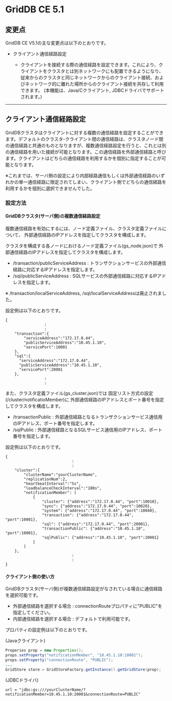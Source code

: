 # GridDB CE 5.1

## 変更点

GridDB CE V5.1の主な変更点は以下のとおりです。

- クライアント通信経路設定

    - クライアントを接続する際の通信経路を設定できます。これにより、クライアントをクラスタとは別ネットワークにも配置できるようになり、従来からのクラスタと同じネットワークからのクライアント接続、およびネットワーク的に離れた場所からのクライアント接続を共存して利用できます。 (本機能は、Java/Cクライアント, JDBCドライバでサポートされます。)

---

## クライアント通信経路設定

GridDBクラスタはクライアントに対する複数の通信経路を設定することができます。デフォルトのクラスタ-クライアント間の通信経路は、クラスタノード間の通信経路と共通のものとなりますが、複数通信経路設定を行うと、これとは別の通信経路を用いた接続が可能となります。この通信経路を外部通信経路と呼びます。クライアントはどちらの通信経路を利用するかを個別に指定することが可能となります。

※これまでは、サーバ側の設定により内部経路通信もしくは外部通信経路のいずれかの単一通信経路に限定されてしまい、クライアント側でどちらの通信経路を利用するかを個別に選択できませんでした。

### 設定方法

#### GridDBクラスタ(サーバ側)の複数通信経路設定

複数通信経路を有効にするには、ノード定義ファイル、クラスタ定義ファイルについて、
外部通信経路のIPアドレスを指定してクラスタを構成します。

クラスタを構成する各ノードにおけるノード定義ファイル(gs_node.json)で
外部通信経路のIPアドレスを指定してクラスタを構成します。

  * /transaction/publicServiceAddress : トランザクションサービスの外部通信経路に対応するIPアドレスを指定します。
  * /sql/publicServiceAddress : SQLサービスの外部通信経路に対応するIPアドレスを指定します。

※ /transaction/localServiceAddress, /sql/localServiceAddressは廃止されました。

設定例は以下のとおりです。

``` example
{
                 :
                 :
    "transaction":{
        "serviceAddress":"172.17.0.44",
        "publicServiceAddress":"10.45.1.10",        
        "servicePort":10001
    },      
    "sql":{
      "serviceAddress":"172.17.0.44",
      "publicServiceAddress":"10.45.1.10",      
      "servicePort":20001
    },
                 :
                 : 
```

また、クラスタ定義ファイル(gs_cluster.json)では
固定リスト方式の設定(/cluster/notificatioMember)に
外部通信経路のIPアドレスとポート番号を指定してクラスタを構成します。

  * /transactionPublic : 外部通信経路となるトランザクションサービス通信用のIPアドレス、ポート番号を指定します。
  * /sqlPublic : 外部通信経路となるSQLサービス通信用のIPアドレス、ポート番号を指定します。

設定例は以下のとおりです。

``` example
{
                             :
                             :
    "cluster":{
        "clusterName":"yourClusterName",
        "replicationNum":2,
        "heartbeatInterval":"5s",
        "loadbalanceCheckInterval":"180s",
        "notificationMember": [
            {
                "cluster": {"address":"172.17.0.44", "port":10010},
                "sync": {"address":"172.17.0.44", "port":10020},
                "system": {"address":"172.17.0.44", "port":10040},
                "transaction": {"address":"172.17.0.44", "port":10001},
                "sql": {"address":"172.17.0.44", "port":20001},
                "transactionPublic": {"address":"10.45.1.10", "port":10001},
                "sqlPublic": {"address":"10.45.1.10", "port":20001}
            }
        ]
    },
                             :
                             :
}
```

#### クライアント側の使い方

GridDBクラスタ(サーバ側)が複数通信経路設定がなされている場合に通信経路を選択可能です。
- 外部通信経路を選択する場合 : connectionRouteプロパティに"PUBLIC"を指定してください。
- 内部通信経路を選択する場合 : デフォルトで利用可能です。

プロパティの設定例は以下のとおりです。

(Javaクライアント)
```Java
Properies prop = new Properties();
props.setProperty("notificationMember", "10.45.1.10:10001");
props.setProperty("connectionRoute", "PUBLIC");
...
GridStore store = GridStoreFactory.getInstance().getGridStore(prop);
```

(JDBCドライバ)
```
url = "jdbc:gs:///yourClusterName/?notificationMember=10.45.1.10:20001&connectionRoute=PUBLIC"
```
